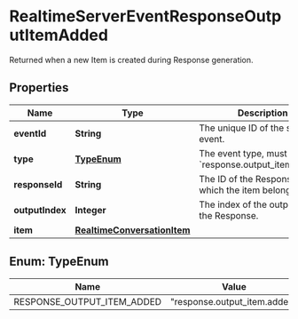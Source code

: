 

# RealtimeServerEventResponseOutputItemAdded

Returned when a new Item is created during Response generation.

## Properties

| Name | Type | Description | Notes |
|------------ | ------------- | ------------- | -------------|
|**eventId** | **String** | The unique ID of the server event. |  |
|**type** | [**TypeEnum**](#TypeEnum) | The event type, must be &#x60;response.output_item.added&#x60;. |  |
|**responseId** | **String** | The ID of the Response to which the item belongs. |  |
|**outputIndex** | **Integer** | The index of the output item in the Response. |  |
|**item** | [**RealtimeConversationItem**](RealtimeConversationItem.md) |  |  |



## Enum: TypeEnum

| Name | Value |
|---- | -----|
| RESPONSE_OUTPUT_ITEM_ADDED | &quot;response.output_item.added&quot; |



